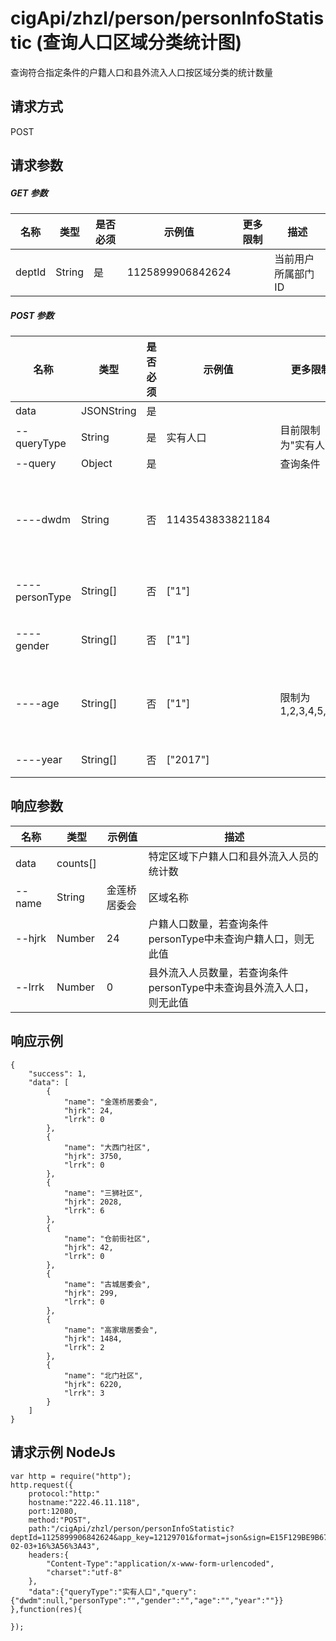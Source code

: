 # cigApi/zhzl/person/personInfoStatistic (查询人口区域分类统计图)

查询符合指定条件的户籍人口和县外流入人口按区域分类的统计数量

## 请求方式

POST

## 请求参数

##### GET 参数

名称|类型|是否必须|示例值|更多限制|描述
--|--|--|--|--|--
deptId|String|是|1125899906842624||当前用户所属部门ID

##### POST 参数

名称|类型|是否必须|示例值|更多限制|描述
--|--|--|--|--|--
data|JSONString|是|||
--queryType|String|是|实有人口|目前限制为"实有人口"|统计类型
--query|Object|是||查询条件
----dwdm|String|否|1143543833821184||查询的部门ID,限定查找指定区域下的人口统计信息，不传时查当前用户所属部门下的人口统计信息
----personType|String[]|否|["1"]||域字段：realPersonType，不传时查所有类型
----gender|String[]|否|["1"]||域字段：gender，不传时查所有类型
----age|String[]|否|["1"]|限制为1,2,3,4,5,6,7|1表示小于18岁，2表示大于19小于29岁，... 7表示大于69岁，不传时查所有类型
----year|String[]|否|["2017"]||更新数据年份，不传时查所有类型

## 响应参数

名称|类型|示例值|描述
--|--|--|--
data|counts[]||特定区域下户籍人口和县外流入人员的统计数
--name|String|金莲桥居委会|区域名称
--hjrk|Number|24|户籍人口数量，若查询条件personType中未查询户籍人口，则无此值
--lrrk|Number|0|县外流入人员数量，若查询条件personType中未查询县外流入人口，则无此值

## 响应示例
```
{
    "success": 1, 
    "data": [
        {
            "name": "金莲桥居委会", 
            "hjrk": 24, 
            "lrrk": 0
        }, 
        {
            "name": "大西门社区", 
            "hjrk": 3750, 
            "lrrk": 0
        }, 
        {
            "name": "三狮社区", 
            "hjrk": 2028, 
            "lrrk": 6
        }, 
        {
            "name": "仓前街社区", 
            "hjrk": 42, 
            "lrrk": 0
        }, 
        {
            "name": "古城居委会", 
            "hjrk": 299, 
            "lrrk": 0
        }, 
        {
            "name": "高家墩居委会", 
            "hjrk": 1484, 
            "lrrk": 2
        }, 
        {
            "name": "北门社区", 
            "hjrk": 6220, 
            "lrrk": 3
        }
    ]
}
```

## 请求示例 NodeJs
```
var http = require("http");
http.request({
    protocol:"http:"
    hostname:"222.46.11.118",
    port:12080,
    method:"POST",
    path:"/cigApi/zhzl/person/personInfoStatistic?deptId=1125899906842624&app_key=12129701&format=json&sign=E15F129BE9B67FB2346A0C1D54D0D589&sign_method=hmac&timestamp=2017-02-03+16%3A56%3A43",
    headers:{
        "Content-Type":"application/x-www-form-urlencoded",
        "charset":"utf-8"
    },
    "data":{"queryType":"实有人口","query":{"dwdm":null,"personType":"","gender":"","age":"","year":""}}
},function(res){

});
```